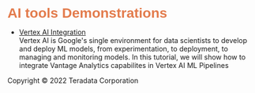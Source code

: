 <b style = 'font-size:28px;font-family:Arial;color:#E37C4D'>AI tools Demonstrations</b>
 
* [Vertex AI Integration](../UseCases/vertex_pipelines_housing_example-BYOM/vertex_pipelines_housing_example-BYOM.ipynb)
<br>Vertex AI is Google's single environment for data scientists to develop and deploy ML models, from experimentation, to deployment, to managing and monitoring models. In this tutorial, we will show how to integrate Vantage Analytics capabilites in Vertex AI ML Pipelines</br>
 

Copyright © 2022 Teradata Corporation
